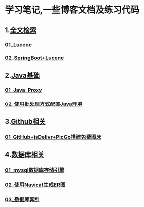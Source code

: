 # 学习笔记,一些博客文档及练习代码



## 1.[全文检索](<https://github.com/yizuoliang/blog/tree/master/Full-text%20Retrieval>)

### [01_Lucene](https://github.com/yizuoliang/blog/tree/master/Full-text%20Retrieval/01_Lucene)

### [02_SpringBoot+Lucene]( <https://github.com/yizuoliang/blog/tree/master/Full-text%20Retrieval/02_SpringBoot%2BLucene>)

## 2.[Java基础](<https://github.com/yizuoliang/blog/tree/master/Java基础>)

### [01_Java_Proxy]( <https://github.com/yizuoliang/blog/tree/master/Java基础/01_Java_Proxy>)

### [02_使用批处理方式配置Java环境]( <https://github.com/yizuoliang/blog/tree/master/Java基础/02_使用批处理方式配置Java环境>)

## 3.[Github相关](<https://github.com/yizuoliang/blog/tree/master/Github%E7%9B%B8%E5%85%B3>)

### [01_GitHub+jsDelivr+PicGo搭建免费图床](https://github.com/yizuoliang/blog/tree/master/Github相关/01_GitHub+jsDelivr+PicGo搭建免费图床)

## 4.[数据库相关](<https://github.com/yizuoliang/blog/tree/master/数据库%E7%9B%B8%E5%85%B3>)

### [01_mysql数据库存储引擎](https://github.com/yizuoliang/blog/tree/master/数据库相关/01_mysql数据库存储引擎>)

### [02_使用Navicat生成ER图](https://github.com/yizuoliang/blog/tree/master/数据库相关/02_使用Navicat生成ER图)

### [03_数据库索引](https://github.com/yizuoliang/blog/tree/master/数据库相关/03_数据库索引])